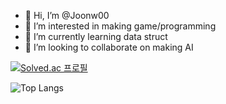 - 👋 Hi, I’m @Joonw00
- 👀 I’m interested in making game/programming
- 🌱 I’m currently learning data struct
- 💞️ I’m looking to collaborate on making AI

<!---
Joonw00/Joonw00 is a ✨ special ✨ repository because its `README.md` (this file) appears on your GitHub profile.
You can click the Preview link to take a look at your changes.
--->


[![Solved.ac
프로필](http://mazassumnida.wtf/api/v2/generate_badge?boj=tigerwuy)](https://solved.ac/tigerwuy)


![Top Langs](https://github-readme-stats.vercel.app/api/top-langs/?username=Joonw00&layout=dark&theme=onedark)
